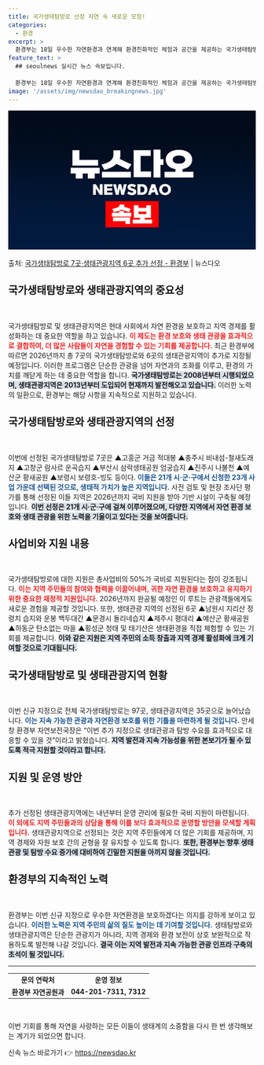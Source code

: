 ```yaml
---
title: 국가생태탐방로 선정 자연 속 새로운 모험!
categories:
  - 환경
excerpt: >
  환경부는 18일 우수한 자연환경과 연계해 환경친화적인 체험과 공간을 제공하는 국가생태탐방로 7곳과 생태관광지…
feature_text: >
  ## seoulnews 실시간 뉴스 속보입니다.

  환경부는 18일 우수한 자연환경과 연계해 환경친화적인 체험과 공간을 제공하는 국가생태탐방로 7곳과 생태관광지…
image: '/assets/img/newsdao_breakingnews.jpg'
---
```


![뉴스다오 속보](/assets/img/newsdao_breakingnews.jpg)

<p>출처: <a href="https://newsdao.kr/2203" rel="dofollow">국가생태탐방로 7곳·생태관광지역 6곳 추가 선정 - 환경부</a> | 뉴스다오</p>

<h2 data-ke-size="size26">국가생태탐방로와 생태관광지역의 중요성</h2>

<p data-ke-size="size16">&nbsp;</p>

국가생태탐방로 및 생태관광지역은 현대 사회에서 자연 환경을 보호하고 지역 경제를 활성화하는 데 중요한 역할을 하고 있습니다. <b><span style="color: #ee2323;">이 제도는 환경 보호와 생태 관광을 효과적으로 결합하여, 더 많은 사람들이 자연을 경험할 수 있는 기회를 제공합니다.</span></b> 최근 환경부에 따르면 2026년까지 총 7곳의 국가생태탐방로와 6곳의 생태관광지역이 추가로 지정될 예정입니다. 이러한 프로그램은 단순한 관광을 넘어 자연과의 조화를 이루고, 환경의 가치를 깨닫게 하는 데 중요한 역할을 합니다. <b><span style="background-color: #21538527;">국가생태탐방로는 2008년부터 시행되었으며, 생태관광지역은 2013년부터 도입되어 현재까지 발전해오고 있습니다.</span></b> 이러한 노력의 일환으로, 환경부는 해당 사항을 지속적으로 지원하고 있습니다.

<h2 data-ke-size="size26">국가생태탐방로와 생태관광지역의 선정</h2>

<p data-ke-size="size16">&nbsp;</p>

이번에 선정된 국가생태탐방로 7곳은 ▲고흥군 거금 적대봉 ▲충주시 비내섬-철새도래지 ▲고창군 람사르 운곡습지 ▲부산시 삼락생태공원 엄궁습지 ▲진주시 나불천 ▲예산군 황새공원 ▲보령시 보령호-빙도 등이다. <b><span style="color: #1a5490;">이들은 21개 시·군·구에서 신청한 23개 사업 가운데 선택된 것으로, 생태적 가치가 높은 지역입니다.</span></b> 사전 검토 및 현장 조사단 평가를 통해 선정된 이들 지역은 2026년까지 국비 지원을 받아 기반 시설이 구축될 예정입니다. <b><span style="background-color: #21538527;">이번 선정은 21개 시·군·구에 걸쳐 이루어졌으며, 다양한 지역에서 자연 환경 보호와 생태 관광을 위한 노력을 기울이고 있다는 것을 보여줍니다.</span></b>

<h2 data-ke-size="size26">사업비와 지원 내용</h2>

<p data-ke-size="size16">&nbsp;</p>

국가생태탐방로에 대한 지원은 총사업비의 50%가 국비로 지원된다는 점이 강조됩니다. <b><span style="color: #ee2323;">이는 지역 주민들의 참여와 협력을 이끌어내며, 귀한 자연 환경을 보호하고 유지하기 위한 중요한 재정적 지원입니다.</span></b> 2026년까지 완공될 예정인 이 루트는 관광객들에게도 새로운 경험을 제공할 것입니다. 또한, 생태관광 지역의 선정된 6곳 ▲남원시 지리산 정령치 습지와 운봉 백두대간 ▲문경시 돌리네습지 ▲제주시 평대리 ▲예산군 황새공원 ▲하동군 탄소없는 마을 ▲횡성군 청태 및 태기산은 생태환경을 직접 체험할 수 있는 기회를 제공합니다. <b><span style="background-color: #21538527;">이와 같은 지원은 지역 주민의 소득 창출과 지역 경제 활성화에 크게 기여할 것으로 기대됩니다.</span></b>

<h2 data-ke-size="size26">국가생태탐방로 및 생태관광지역 현황</h2>

<p data-ke-size="size16">&nbsp;</p>

이번 신규 지정으로 전체 국가생태탐방로는 97곳, 생태관광지역은 35곳으로 늘어났습니다. <b><span style="color: #1a5490;">이는 지속 가능한 관광과 자연환경 보호를 위한 기틀을 마련하게 될 것입니다.</span></b> 안세창 환경부 자연보전국장은 “이번 추가 지정으로 생태관광과 탐방 수요를 효과적으로 대응할 수 있을 것”이라고 밝혔습니다. <b><span style="background-color: #21538527;">지역 발전과 지속 가능성을 위한 본보기가 될 수 있도록 적극 지원할 것이라고 합니다.</span></b>

<h2 data-ke-size="size26">지원 및 운영 방안</h2>

<p data-ke-size="size16">&nbsp;</p>

추가 선정된 생태관광지역에는 내년부터 운영 관리에 필요한 국비 지원이 마련됩니다. <b><span style="color: #ee2323;">이 외에도 지역 주민들과의 상담을 통해 이를 보다 효과적으로 운영할 방안을 모색할 계획입니다.</span></b> 생태관광지역으로 선정되는 것은 지역 주민들에게 더 많은 기회를 제공하며, 지역 경제와 자원 보호 간의 균형을 잘 유지할 수 있도록 합니다. <b><span style="background-color: #21538527;">또한, 환경부는 향후 생태관광 및 탐방 수요 증가에 대비하여 긴밀한 지원을 아끼지 않을 것입니다.</span></b>

<h2 data-ke-size="size26">환경부의 지속적인 노력</h2>

<p data-ke-size="size16">&nbsp;</p>

환경부는 이번 신규 지정으로 우수한 자연환경을 보호하겠다는 의지를 강하게 보이고 있습니다. <b><span style="color: #1a5490;">이러한 노력은 지역 주민의 삶의 질도 높이는 데 기여할 것입니다.</span></b> 생태탐방로와 생태관광지역은 단순한 관광지가 아니라, 지역 경제와 환경 보전이 상호 보완적으로 작용하도록 발전해 나갈 것입니다. <b><span style="background-color: #21538527;">결국 이는 지역 발전과 지속 가능한 관광 인프라 구축의 초석이 될 것입니다.</span></b>

<hr>

<table style="width: 100%;">
  <tr>
    <td style="text-align: center; height: 17px;"><b>문의 연락처</b></td>
    <td style="text-align: center; height: 17px;"><b>운영 정보</b></td>
  </tr>
  <tr>
    <td style="text-align: center; height: 17px;"><b>환경부 자연공원과</b></td>
    <td style="text-align: center; height: 17px;"><b>044-201-7311, 7312</b></td>
  </tr>
</table>

<p data-ke-size="size16">&nbsp;</p>
  
이번 기회를 통해 자연을 사랑하는 모든 이들이 생태계의 소중함을 다시 한 번 생각해보는 계기가 되었으면 합니다. 

신속 뉴스 바로가기 👉 <a href="https://newsdao.kr" rel="dofollow">https://newsdao.kr</a>


